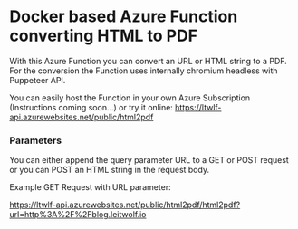 # Docker based Azure Function converting HTML to PDF

With this Azure Function you can convert an URL or HTML string to a PDF. For the conversion the Function uses internally chromium headless with Puppeteer API.

You can easily host the Function in your own Azure Subscription (Instructions coming soon...) or try it online:
https://ltwlf-api.azurewebsites.net/public/html2pdf

### Parameters
You can either append the query parameter URL to a GET or POST request or you can POST an HTML string in the request body.


Example GET Request with URL parameter:

https://ltwlf-api.azurewebsites.net/public/html2pdf/html2pdf?url=http%3A%2F%2Fblog.leitwolf.io

